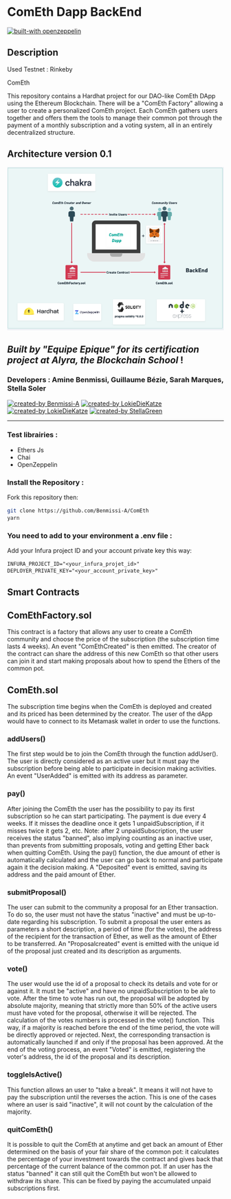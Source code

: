 # ComEth Dapp BackEnd

[![built-with openzeppelin](https://img.shields.io/badge/built%20with-OpenZeppelin-3677FF)](https://docs.openzeppelin.com/)

## Description

Used Testnet : Rinkeby

ComEth

This repository contains a Hardhat project for our DAO-like ComEth DApp using the Ethereum Blockchain. There will be a "ComEth Factory" allowing a user to create a personalized ComEth project. Each ComEth gathers users together and offers them the tools to manage their common pot through the payment of a monthly subscription and a voting system, all in an entirely decentralized structure.

## Architecture version 0.1

![back-architecture](./back-architecture.png)

## _Built by "Equipe Epique" for its certification project at Alyra, the Blockchain School_ !

### Developers : Amine Benmissi, Guillaume Bézie, Sarah Marques, Stella Soler

[![created-by Benmissi-A](https://img.shields.io/badge/created%20by-Benmissi-FFA07A)](https://github.com/Benmissi-A)
[![created-by LokieDieKatze](https://img.shields.io/badge/created%20by-GuillaumeB75-FFA07A)](https://github.com/GuillaumeB75)
[![created-by LokieDieKatze](https://img.shields.io/badge/created%20by-LokiDieKatze-FFA07A)](https://github.com/LokiDieKatze)
[![created-by StellaGreen](https://img.shields.io/badge/created%20by-StellaGreen-FFA07A)](https://github.com/StellaGreen)

---

### Test librairies :

- Ethers Js
- Chai
- OpenZeppelin

### Install the Repository :

Fork this repository then:

```zsh
git clone https://github.com/Benmissi-A/ComEth
yarn
```

### You need to add to your environment a .env file :

Add your Infura project ID and your account private key this way:

```
INFURA_PROJECT_ID="<your_infura_projet_id>"
DEPLOYER_PRIVATE_KEY="<your_account_private_key>"
```

## Smart Contracts

## ComEthFactory.sol

This contract is a factory that allows any user to create a ComEth community and choose the price of the subscription (the subscription time lasts 4 weeks). An event "ComEthCreated" is then emitted. The creator of the contract can share the address of this new ComEth so that other users can join it and start making proposals about how to spend the Ethers of the common pot.

## ComEth.sol

The subscription time begins when the ComEth is deployed and created and its priced has been determined by the creator. The user of the dApp would have to connect to its Metamask wallet in order to use the functions.

### addUsers()

The first step would be to join the ComEth through the function addUser(). The user is directly considered as an active user but it must pay the subscription before being able to participate in decision making activities.
An event "UserAdded" is emitted with its address as parameter.

### pay()

After joining the ComEth the user has the possibility to pay its first subscription so he can start participating.
The payment is due every 4 weeks. If it misses the deadline once it gets 1 unpaidSubscription, if it misses twice it gets 2, etc. Note: after 2 unpaidSubscription, the user receives the status "banned", also implying counting as an inactive user, than prevents from submitting proposals, voting and getting Ether back when quitting ComEth. Using the pay() function, the due amount of ether is automatically calculated and the user can go back to normal and participate again it the decision making.
A "Deposited" event is emitted, saving its address and the paid amount of Ether.

### submitProposal()

The user can submit to the community a proposal for an Ether transaction. To do so, the user must not have the status "inactive" and must be up-to-date regarding his subscription.
To submit a proposal the user enters as parameters a short description, a period of time (for the votes), the address of the recipient for the transaction of Ether, as well as the amount of Ether to be transferred.
An "Proposalcreated" event is emitted with the unique id of the proposal just created and its description as arguments.

### vote()

The user would use the id of a proposal to check its details and vote for or against it.
It must be "active" and have no unpaidSubscription to be ale to vote.
After the time to vote has run out, the proposal will be adopted by absolute majority, meaning that strictly more than 50% of the active users must have voted for the proposal, otherwise it will be rejected.
The calculation of the votes numbers is processed in the vote() function. This way, if a majority is reached before the end of the time period, the vote will be directly approved or rejected.
Next, the corresponding transaction is automatically launched if and only if the proposal has been approved.
At the end of the voting process, an event "Voted" is emitted, registering the voter's address, the id of the proposal and its description.

### toggleIsActive()

This function allows an user to "take a break". It means it will not have to pay the subscription until the reverses the action. This is one of the cases where an user is said "inactive", it will not count by the calculation of the majority.

### quitComEth()

It is possible to quit the ComEth at anytime and get back an amount of Ether determined on the basis of your fair share of the common pot: it calculates the percentage of your investment towards the contract and gives back that percentage of the current balance of the common pot.
If an user has the status "banned" it can still quit the ComEth but won't be allowed to withdraw its share. This can be fixed by paying the accumulated unpaid subscriptions first.
